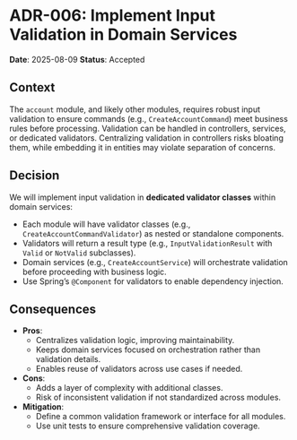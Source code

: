 # ADR-006: Implement Input Validation in Domain Services

**Date**: 2025-08-09
**Status**: Accepted

## Context

The `account` module, and likely other modules, requires robust input validation to ensure commands (e.g.,
`CreateAccountCommand`) meet business rules before processing. Validation can be handled in controllers, services, or
dedicated validators. Centralizing validation in controllers risks bloating them, while embedding it in entities may
violate separation of concerns.

## Decision

We will implement input validation in **dedicated validator classes** within domain services:

- Each module will have validator classes (e.g., `CreateAccountCommandValidator`) as nested or standalone components.
- Validators will return a result type (e.g., `InputValidationResult` with `Valid` or `NotValid` subclasses).
- Domain services (e.g., `CreateAccountService`) will orchestrate validation before proceeding with business logic.
- Use Spring’s `@Component` for validators to enable dependency injection.

## Consequences

- **Pros**:
    - Centralizes validation logic, improving maintainability.
    - Keeps domain services focused on orchestration rather than validation details.
    - Enables reuse of validators across use cases if needed.
- **Cons**:
    - Adds a layer of complexity with additional classes.
    - Risk of inconsistent validation if not standardized across modules.
- **Mitigation**:
    - Define a common validation framework or interface for all modules.
    - Use unit tests to ensure comprehensive validation coverage.
